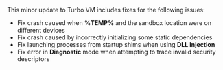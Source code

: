 This minor update to Turbo VM includes fixes for the following issues:

- Fix crash caused when **%TEMP%** and the sandbox location were on different devices
- Fix crash caused by incorrectly initializing some static dependencies
- Fix launching processes from startup shims when using **DLL Injection**
- Fix error in **Diagnostic** mode when attempting to trace invalid security descriptors



